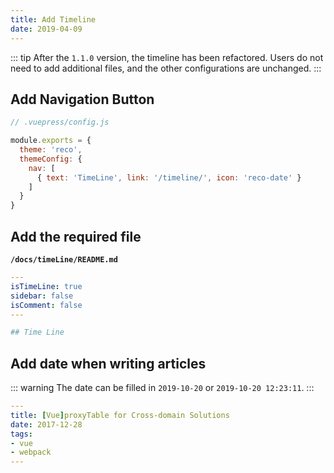 ```yaml
---
title: Add Timeline
date: 2019-04-09
---
```


::: tip
After the `1.1.0` version, the timeline has been refactored. Users do not need to add additional files, and the other configurations are unchanged.
:::

## Add Navigation Button

```javascript
// .vuepress/config.js

module.exports = {
  theme: 'reco',
  themeConfig: {
    nav: [
      { text: 'TimeLine', link: '/timeline/', icon: 'reco-date' }
    ]
  }
}
```

## Add the required file <Badge type="warning" text="1.1.0+ Not required" />

**`/docs/timeLine/README.md`**

```yaml
---
isTimeLine: true
sidebar: false
isComment: false
---

## Time Line
```

## Add date when writing articles

::: warning
The date can be filled in `2019-10-20` or `2019-10-20 12:23:11`.
:::

```yaml
---
title: [Vue]proxyTable for Cross-domain Solutions
date: 2017-12-28
tags:
- vue
- webpack
---
```
